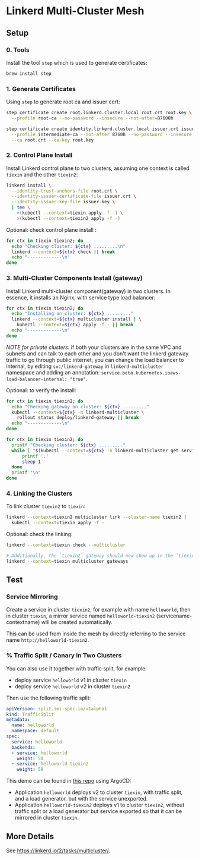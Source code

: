 # Linkerd Multi-Cluster Mesh

## Setup

### 0. Tools

Install the tool `step` which is used to generate certificates:

```bash
brew install step
```

### 1. Generate Certificates

Using `step` to generate root ca and issuer cert:

```bash
step certificate create root.linkerd.cluster.local root.crt root.key \
  --profile root-ca --no-password --insecure --not-after=87600h

step certificate create identity.linkerd.cluster.local issuer.crt issuer.key \
  --profile intermediate-ca --not-after 8760h --no-password --insecure \
  --ca root.crt --ca-key root.key
```

### 2. Control Plane Install

Install Linkerd control plane to two clusters, assuming one context is called `tiexin` and the other `tiexin2`:

```bash
linkerd install \
  --identity-trust-anchors-file root.crt \
  --identity-issuer-certificate-file issuer.crt \
  --identity-issuer-key-file issuer.key \
  | tee \
    >(kubectl --context=tiexin apply -f -) \
    >(kubectl --context=tiexin2 apply -f -)
```

Optional: check control plane install :

```bash
for ctx in tiexin tiexin2; do
  echo "Checking cluster: ${ctx} .........\n"
  linkerd --context=${ctx} check || break
  echo "-------------\n"
done
```

### 3. Multi-Cluster Components Install (gateway)

Install Linkerd multi-cluster component(gateway) in two clusters. In essence, it installs an Nginx, with service type load balancer:

```bash
for ctx in tiexin tiexin2; do
  echo "Installing on cluster: ${ctx} ........."
  linkerd --context=${ctx} multicluster install | \
    kubectl --context=${ctx} apply -f - || break
  echo "-------------\n"
done
```

*NOTE for private clusters:* if both your clusters are in the same VPC and subnets and can talk to each other and you don't want the linkerd gateway traffic to go through public internet, you can change the load balancer to internal, by editing `svc/linkerd-gateway` in `linkerd-multicluster` namespace and adding an annotation: `service.beta.kubernetes.ioaws-load-balancer-internal: "true"`.

Optional: to verify the install:

```bash
for ctx in tiexin tiexin2; do
  echo "Checking gateway on cluster: ${ctx} ........."
  kubectl --context=${ctx} -n linkerd-multicluster \
    rollout status deploy/linkerd-gateway || break
  echo "-------------\n"
done

for ctx in tiexin tiexin2; do
  printf "Checking cluster: ${ctx} ........."
  while [ "$(kubectl --context=${ctx} -n linkerd-multicluster get service -o 'custom-columns=:.status.loadBalancer.ingress[0].hostname' --no-headers)" = "<none>" ]; do
      printf '.'
      sleep 1
  done
  printf "\n"
done
```

### 4. Linking the Clusters

To link cluster `tiexin2` to `tiexin`:

```bash
linkerd --context=tiexin2 multicluster link --cluster-name tiexin2 |
  kubectl --context=tiexin apply -f -
```

Optional: check the linking:

```bash
linkerd --context=tiexin check --multicluster

# Additionally, the `tiexin2` gateway should now show up in the `tiexin` cluster gateway list:
linkerd --context=tiexin multicluster gateways
```

## Test

### Service Mirroring

Create a service in cluster `tiexin2`, for example with name `helloworld`, then in cluster `tiexin`, a mirror service named `helloworld-tiexin2` (servicename-contextname) will be created automatically.

This can be used from inside the mesh by directly referring to the service name `http://helloworld-tiexin2`.

### % Traffic Split / Canary in Two Clusters

You can also use it together with traffic split, for example:

- deploy service `helloworld` v1 in cluster `tiexin`
- deploy service `helloworld` v2 in cluster `tiexin2`

Then use the following traffic split:

```yaml
apiVersion: split.smi-spec.io/v1alpha1
kind: TrafficSplit
metadata:
  name: helloworld
  namespace: default
spec:
  service: helloworld
  backends:
  - service: helloworld
    weight: 50
  - service: helloworld-tiexin2
    weight: 50
```

This demo can be found in [this repo](https://github.com/IronCore864/gitops-argocd/tree/master/argo-apps) using ArgoCD:

- Application `helloworld` deploys v2 to cluster `tiexin`, with traffic split, and a load generator, but with the service unexported.
- Application `helloworld-tiexin2` deploys v1 to cluster `tiexin2`, without traffic split or a load generator but service exported so that it can be mirrored in cluster `tiexin`.


## More Details

See https://linkerd.io/2/tasks/multicluster/.
